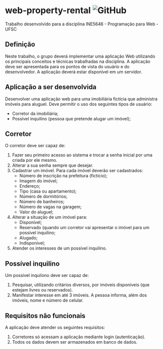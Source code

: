 # web-property-rental ![GitHub](https://img.shields.io/github/license/gustavomoser/web-property-rental)
Trabalho desenvolvido para a disciplina INE5646 - Programação para Web - UFSC

## Definição
Neste trabalho, o grupo deverá implementar uma aplicação Web utilizando os principais conceitos e técnicas trabalhadas na disciplina. A aplicação deve ser apresentada para os pontos de vista do usuário e do desenvolvedor. A aplicação deverá estar disponível em um servidor.

## Aplicação a ser desenvolvida
Desenvolver uma aplicação web para uma imobiliária fictícia que administra imóveis para aluguel. Deve permitir o uso dos seguintes tipos de usuário:
* Corretor da imobiliária;
* Possível inquilino (pessoa que pretende alugar um imóvel);

## Corretor
O corretor deve ser capaz de:
1. Fazer seu primeiro acesso ao sistema e trocar a senha inicial por uma criada por ele mesmo.
2. Alterar a sua senha sempre que desejar.
3. Cadastrar um imóvel. Para cada imóvel deverão ser cadastrados:
    * Número de inscrição na prefeitura (fictício);
    * Imagem do imóvel;
    * Endereço;
    * Tipo (casa ou apartamento);
    * Número de dormitórios;
    * Número de banheiros;
    * Número de vagas na garagem;
    * Valor do aluguel;
4. Alterar a situação de um imóvel para:
    * Disponível;
    * Reservado (quando um corretor vai apresentar o imóvel para um possível inquilino;
    * Alugado;
    * Indisponível;
5. Atender os interesses de um possível inquilino.

## Possível inquilino
Um possível inquilono deve ser capaz de:
1. Pesquisar, utilizando critários diversos, por imóveis disponíveis (que estejam livres ou reservados).
2. Manifestar interesse em até 3 imóveis. A pessoa informa, além dos imóveis, nome e número de celular.

## Requisitos não funcionais
A aplicação deve atender os seguintes requisitos:
1. Corretores só acessam a aplicação mediante login (autenticação).
2. Todos os dados devem ser armazenados em banco de dados.
